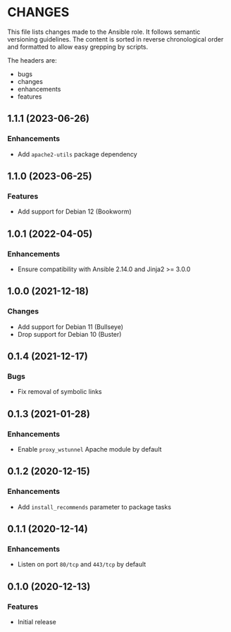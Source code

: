 # CHANGES

This file lists changes made to the Ansible role. It follows semantic versioning
guidelines. The content is sorted in reverse chronological order and formatted
to allow easy grepping by scripts.

The headers are:
- bugs
- changes
- enhancements
- features

## 1.1.1 (2023-06-26)

### Enhancements

- Add `apache2-utils` package dependency

## 1.1.0 (2023-06-25)

### Features

- Add support for Debian 12 (Bookworm)

## 1.0.1 (2022-04-05)

### Enhancements

- Ensure compatibility with Ansible 2.14.0 and Jinja2 >= 3.0.0

## 1.0.0 (2021-12-18)

### Changes

- Add support for Debian 11 (Bullseye)
- Drop support for Debian 10 (Buster)

## 0.1.4 (2021-12-17)

### Bugs

- Fix removal of symbolic links

## 0.1.3 (2021-01-28)

### Enhancements

- Enable `proxy_wstunnel` Apache module by default

## 0.1.2 (2020-12-15)

### Enhancements

- Add `install_recommends` parameter to package tasks

## 0.1.1 (2020-12-14)

### Enhancements

- Listen on port `80/tcp` and `443/tcp` by default

## 0.1.0 (2020-12-13)

### Features

- Initial release
